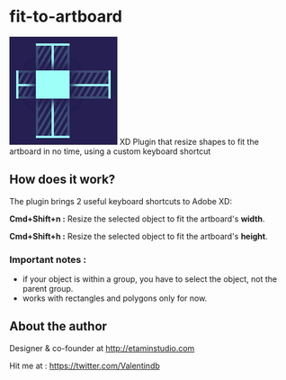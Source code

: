 # fit-to-artboard
![alt text](fit-to-artboard/images/icn-192.png)
XD Plugin that resize shapes to fit the artboard in no time, using a custom keyboard shortcut

## How does it work?

The plugin brings 2 useful keyboard shortcuts to Adobe XD:

**Cmd+Shift+n :** Resize the selected object to fit the artboard's **width**.

**Cmd+Shift+h :** Resize the selected object to fit the artboard's **height**.


### Important notes :
- if your object is within a group, you have to select the object, not the parent group.
- works with rectangles and polygons only for now.

## About the author
Designer & co-founder at http://etaminstudio.com

Hit me at : https://twitter.com/Valentindb

